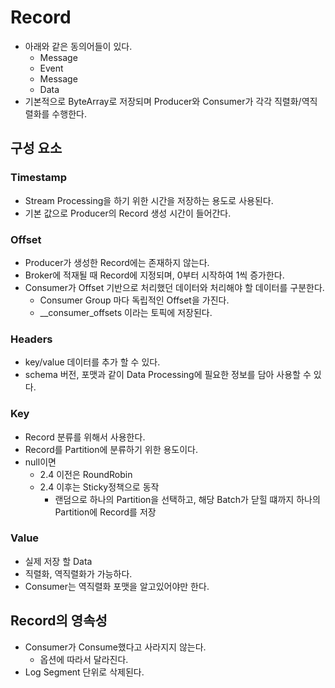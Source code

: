 # Record
- 아래와 같은 동의어들이 있다.
    - Message
    - Event
    - Message
    - Data 
- 기본적으로 ByteArray로 저장되며 Producer와 Consumer가 각각 직렬화/역직렬화를 수행한다. 

## 구성 요소
### Timestamp
- Stream Processing을 하기 위한 시간을 저장하는 용도로 사용된다.
- 기본 값으로 Producer의 Record 생성 시간이 들어간다.

### Offset
- Producer가 생성한 Record에는 존재하지 않는다.
- Broker에 적재될 때 Record에 지정되며, 0부터 시작하여 1씩 증가한다.
- Consumer가 Offset 기반으로 처리했던 데이터와 처리해야 할 데이터를 구분한다.
  - Consumer Group 마다 독립적인 Offset을 가진다.
  - __consumer_offsets 이라는 토픽에 저장된다.

### Headers
- key/value 데이터를 추가 할 수 있다.
- schema 버전, 포맷과 같이 Data Processing에 필요한 정보를 담아 사용할 수 있다.

### Key
- Record 분류를 위해서 사용한다.
- Record를 Partition에 분류하기 위한 용도이다.
- null이면 
  - 2.4 이전은 RoundRobin
  - 2.4 이후는 Sticky정책으로 동작
    - 랜덤으로 하나의 Partition을 선택하고, 해당 Batch가 닫힐 떄까지 하나의 Partition에 Record를 저장

### Value
- 실제 저장 할 Data
- 직렬화, 역직렬화가 가능하다.
- Consumer는 역직렬화 포맷을 알고있어야만 한다.

## Record의 영속성
- Consumer가 Consume했다고 사라지지 않는다.
  - 옵션에 따라서 달라진다.
- Log Segment 단위로 삭제된다.
